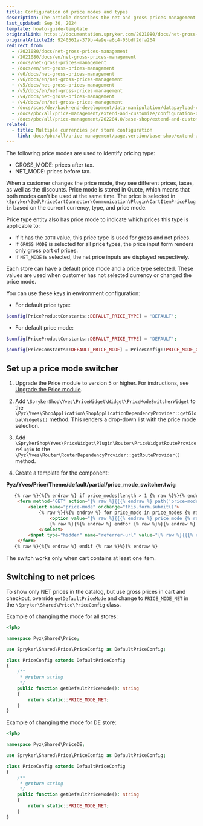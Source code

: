 ```yaml
---
title: Configuration of price modes and types
description: The article describes the net and gross prices management and how you can configure them for you Spryker Cloud Commerce OS Store.
last_updated: Sep 30, 2024
template: howto-guide-template
originalLink: https://documentation.spryker.com/2021080/docs/net-gross-prices-management
originalArticleId: 9240561a-379b-4a9e-a6c4-05bdf2dfa264
redirect_from:
  - /2021080/docs/net-gross-prices-management
  - /2021080/docs/en/net-gross-prices-management
  - /docs/net-gross-prices-management
  - /docs/en/net-gross-prices-management
  - /v6/docs/net-gross-prices-management
  - /v6/docs/en/net-gross-prices-management
  - /v5/docs/net-gross-prices-management
  - /v5/docs/en/net-gross-prices-management
  - /v4/docs/net-gross-prices-management
  - /v4/docs/en/net-gross-prices-management
  - /docs/scos/dev/back-end-development/data-manipulation/datapayload-conversion/net-and-gross-prices-management.html
  - /docs/pbc/all/price-management/extend-and-customize/configuration-of-price-modes-and-types.html
  - /docs/pbc/all/price-management/202204.0/base-shop/extend-and-customize/configuration-of-price-modes-and-types.html
related:
  - title: Multiple currencies per store configuration
    link: docs/pbc/all/price-management/page.version/base-shop/extend-and-customize/multiple-currencies-per-store-configuration.html
---
```


The following price modes are used to identify pricing type:

- GROSS_MODE: prices after tax.
- NET_MODE: prices before tax.

When a customer changes the price mode, they see different prices, taxes, as well as the discounts. Price mode is stored in Quote, which means that both modes can't be used at the same time. The price is selected in `\Spryker\Zed\PriceCartConnector\Communication\Plugin\CartItemPricePlugin` based on the current currency, type, and price mode.

Price type entity also has price mode to indicate which prices this type is applicable to:

- If it has the `BOTH` value, this price type is used for gross and net prices.
- If `GROSS_MODE` is selected for all price types, the price input form renders only gross part of prices.
- If `NET_MODE` is selected, the net price inputs are displayed respectively.

Each store can have a default price mode and a price type selected. These values are used when customer has not selected currency or changed the price mode.

You can use these keys in environment configuration:

- For default price type:

```php
$config[PriceProductConstants::DEFAULT_PRICE_TYPE] = 'DEFAULT';
```


- For default price mode:

```php
$config[PriceProductConstants::DEFAULT_PRICE_TYPE] = 'DEFAULT';
```

```php
$config[PriceConstants::DEFAULT_PRICE_MODE] = PriceConfig::PRICE_MODE_GROSS;
```


## Set up a price mode switcher

1. Upgrade the Price module to version 5 or higher. For instructions, see [Upgrade the Price module](/docs/pbc/all/price-management/{{site.version}}/base-shop/install-and-upgrade/upgrade-modules/upgrade-the-price-module.html).

2. Add `\SprykerShop\Yves\PriceWidget\Widget\PriceModeSwitcherWidget` to the `\Pyz\Yves\ShopApplication\ShopApplicationDependencyProvider::getGlobalWidgets()` method.
   This renders a drop-down list with the price mode selection.

3. Add `\SprykerShop\Yves\PriceWidget\Plugin\Router\PriceWidgetRouteProviderPlugin` to the `\Pyz\Yves\Router\RouterDependencyProvider::getRouteProvider()` method.

4. Create a template for the component:

**Pyz/Yves/Price/Theme/default/partial/price_mode_switcher.twig**

```html
   {% raw %}{%{% endraw %} if price_modes|length > 1 {% raw %}%}{% endraw %}
   	<form method="GET" action="{% raw %}{{{% endraw %} path('price-mode-switch') {% raw %}}}{% endraw %}" data-component="price-mode-switch">
   		<select name="price-mode" onchange="this.form.submit()">
   			{% raw %}{%{% endraw %} for price_mode in price_modes {% raw %}%}{% endraw %}
   				<option value="{% raw %}{{{% endraw %} price_mode {% raw %}}}{% endraw %}" {% raw %}{{{% endraw %} (price_mode == current_price_mode) ? 'selected' : ''{% raw %}}}{% endraw %}>{% raw %}{{{% endraw %} ('price.mode.' ~ price_mode | lower) | trans {% raw %}}}{% endraw %}</option>
   				{% raw %}{%{% endraw %} endfor {% raw %}%}{% endraw %}
   			</select>
   		<input type="hidden" name="referrer-url" value="{% raw %}{{{% endraw %} app.request.requestUri {% raw %}}}{% endraw %}" />
   	</form>
   {% raw %}{%{% endraw %} endif {% raw %}%}{% endraw %}
```

The switch works only when cart contains at least one item.


## Switching to net prices

To show only NET prices in the catalog, but use gross prices in cart and checkout, override `getDefaultPriceMode` and change to `PRICE_MODE_NET` in the `\Spryker\Shared\Price\PriceConfig` class.

Example of changing the mode for all stores:

```php
<?php

namespace Pyz\Shared\Price;

use Spryker\Shared\Price\PriceConfig as DefaultPriceConfig;

class PriceConfig extends DefaultPriceConfig
{
    /**
     * @return string
     */
    public function getDefaultPriceMode(): string
    {
        return static::PRICE_MODE_NET;
    }
}
```

Example of changing the mode for DE store:

```php
<?php

namespace Pyz\Shared\PriceDE;

use Spryker\Shared\Price\PriceConfig as DefaultPriceConfig;

class PriceConfig extends DefaultPriceConfig
{
    /**
     * @return string
     */
    public function getDefaultPriceMode(): string
    {
        return static::PRICE_MODE_NET;
    }
}
```
